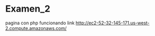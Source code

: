 # Examen_2
pagina con php funcionando
link
<a href="http://ec2-52-32-145-171.us-west-2.compute.amazonaws.com/">http://ec2-52-32-145-171.us-west-2.compute.amazonaws.com/</a>

